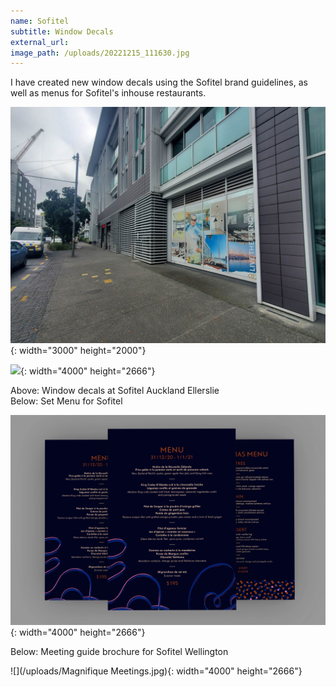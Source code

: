 ```yaml
---
name: Sofitel
subtitle: Window Decals
external_url:
image_path: /uploads/20221215_111630.jpg
---
```


I have created new window decals using the Sofitel brand guidelines, as well as menus for Sofitel's inhouse restaurants. 

![](/uploads/received_3613199402246061.jpeg){: width="3000" height="2000"}

![](/uploads/20221215_111436.jpg){: width="4000" height="2666"}

Above: Window decals at Sofitel Auckland Ellerslie <br> Below: Set Menu for Sofitel

![](/uploads/menu.jpg){: width="4000" height="2666"}

Below: Meeting guide brochure for Sofitel Wellington

![](/uploads/Magnifique Meetings.jpg){: width="4000" height="2666"}

